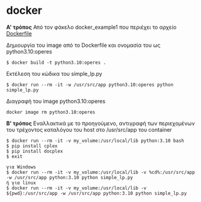 # docker

**Α' τρόπος**
Από τον φάκελο docker_example1 που περιέχει το αρχείο [Dockerfile](./docker_example1/Dockerfile)

Δημιουργία του image από το Dockerfile και ονομασία του ως python3.10:operes
```
$ docker build -t python3.10:operes .
```

Εκτέλεση του κώδικα του simple_lp.py
```
$ docker run --rm -it -w /usr/src/app python3.10:operes python simple_lp.py
```

Διαγραφή του image python3.10:operes
```
docker image rm python3.10:operes
```

**Β' τρόπος**
Εναλλακτικά με το προηγούμενο, αντιγραφή των περιεχομένων του τρέχοντος καταλόγου του host στο /usr/src/app του container
```
$ docker run --rm -it -v my_volume:/usr/local/lib python:3.10 bash
$ pip install cplex
$ pip install docplex
$ exit

για Windows
$ docker run --rm -it -v my_volume:/usr/local/lib -v %cd%:/usr/src/app -w /usr/src/app python:3.10 python simple_lp.py
ή για linux
$ docker run --rm -it -v my_volume:/usr/local/lib -v ${pwd}:/usr/src/app -w /usr/src/app python:3.10 python simple_lp.py
```